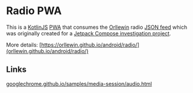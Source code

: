 # Radio PWA

This is a [KotlinJS](https://kotlinlang.org/docs/js-overview.html) [PWA](https://web.dev/progressive-web-apps/) that consumes the [Orllewin](https://orllewin.uk/) radio [JSON feed](https://orllewin.uk/default_stations.json) which was originally created for a [Jetpack Compose investigation project](https://github.com/orllewin/radio_android).

More details: [https://orllewin.github.io/android/radio/](orllewin.github.io/android/radio/)

## Links
[googlechrome.github.io/samples/media-session/audio.html](https://googlechrome.github.io/samples/media-session/audio.html)
